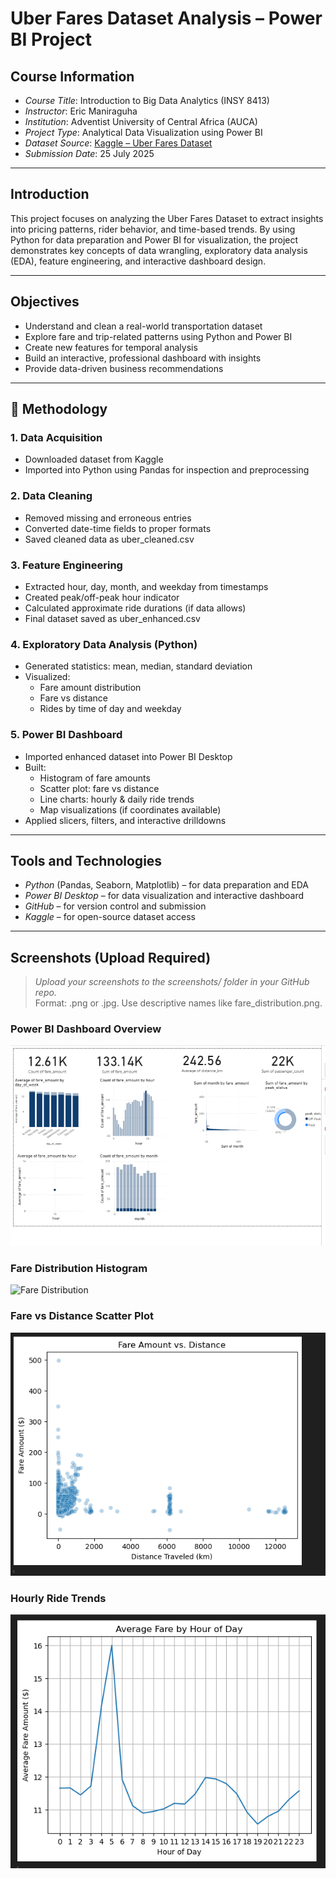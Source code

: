 #  Uber Fares Dataset Analysis – Power BI Project

##  Course Information

- *Course Title*: Introduction to Big Data Analytics (INSY 8413)  
- *Instructor*: Eric Maniraguha  
- *Institution*: Adventist University of Central Africa (AUCA)  
- *Project Type*: Analytical Data Visualization using Power BI  
- *Dataset Source*: [Kaggle – Uber Fares Dataset](https://www.kaggle.com/datasets/yasserh/uber-fares-dataset)  
- *Submission Date*: 25 July 2025  

---

##  Introduction

This project focuses on analyzing the Uber Fares Dataset to extract insights into pricing patterns, rider behavior, and time-based trends. By using Python for data preparation and Power BI for visualization, the project demonstrates key concepts of data wrangling, exploratory data analysis (EDA), feature engineering, and interactive dashboard design.

---

##  Objectives

- Understand and clean a real-world transportation dataset  
- Explore fare and trip-related patterns using Python and Power BI  
- Create new features for temporal analysis  
- Build an interactive, professional dashboard with insights  
- Provide data-driven business recommendations

---

## 🧪 Methodology

### 1. Data Acquisition
- Downloaded dataset from Kaggle
- Imported into Python using Pandas for inspection and preprocessing

### 2. Data Cleaning
- Removed missing and erroneous entries  
- Converted date-time fields to proper formats  
- Saved cleaned data as uber_cleaned.csv

### 3. Feature Engineering
- Extracted hour, day, month, and weekday from timestamps  
- Created peak/off-peak hour indicator  
- Calculated approximate ride durations (if data allows)  
- Final dataset saved as uber_enhanced.csv

### 4. Exploratory Data Analysis (Python)
- Generated statistics: mean, median, standard deviation  
- Visualized:
  - Fare amount distribution
  - Fare vs distance
  - Rides by time of day and weekday

### 5. Power BI Dashboard
- Imported enhanced dataset into Power BI Desktop  
- Built:
  - Histogram of fare amounts  
  - Scatter plot: fare vs distance  
  - Line charts: hourly & daily ride trends  
  - Map visualizations (if coordinates available)  
- Applied slicers, filters, and interactive drilldowns

---

## Tools and Technologies

- *Python* (Pandas, Seaborn, Matplotlib) – for data preparation and EDA  
- *Power BI Desktop* – for data visualization and interactive dashboard  
- *GitHub* – for version control and submission  
- *Kaggle* – for open-source dataset access

---
##  Screenshots (Upload Required)

>  *Upload your screenshots to the screenshots/ folder in your GitHub repo.*  
> Format: .png or .jpg. Use descriptive names like fare_distribution.png.

###  Power BI Dashboard Overview

![Dashboard Overview](screenshot/dashboard.PNG)

###  Fare Distribution Histogram

![Fare Distribution](screenshots/fare_distribution.png)

###  Fare vs Distance Scatter Plot

![Fare vs Distance](screenshot/distance.PNG)

###  Hourly Ride Trends

![Time Analysis](screenshot/hours.PNG)

